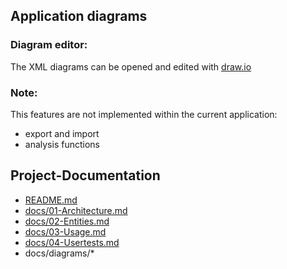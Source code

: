 ## Application diagrams

### Diagram editor:

The XML diagrams can be opened and edited with [draw.io](http://www.draw.io)

### Note:

This features are not implemented within the current application:

- export and import
- analysis functions

## Project-Documentation
- [README.md](https://github.com/elafari/CAS-FEE_project2/blob/master/README.md)
- [docs/01-Architecture.md](https://github.com/elafari/CAS-FEE_project2/blob/master/docs/01-Architecture.md)
- [docs/02-Entities.md](https://github.com/elafari/CAS-FEE_project2/blob/master/docs/02-Entities.md)
- [docs/03-Usage.md](https://github.com/elafari/CAS-FEE_project2/blob/master/docs/03-Usage.md)
- [docs/04-Usertests.md](https://github.com/elafari/CAS-FEE_project2/blob/master/docs/04-Usertests.md)
- docs/diagrams/*